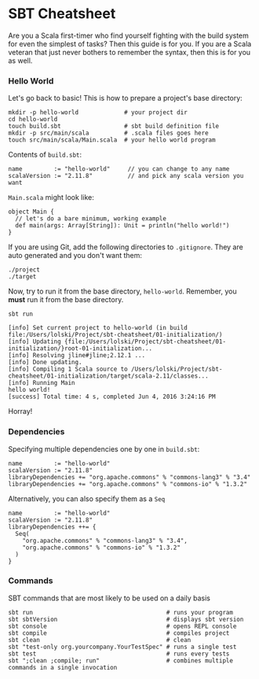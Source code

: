 # SBT Cheatsheet

Are you a Scala first-timer who find yourself fighting with the build system for even the simplest of tasks? Then this guide is for you. If you are a Scala veteran that just never bothers to remember the syntax, then this is for you as well.

### Hello World
Let's go back to basic! This is how to prepare a project's base directory:
```
mkdir -p hello-world             # your project dir
cd hello-world
touch build.sbt                  # sbt build definition file
mkdir -p src/main/scala          # .scala files goes here
touch src/main/scala/Main.scala  # your hello world program
```

Contents of `build.sbt`:
```
name         := "hello-world"     // you can change to any name
scalaVersion := "2.11.8"          // and pick any scala version you want
```

`Main.scala` might look like:
```
object Main {
  // let's do a bare minimum, working example
  def main(args: Array[String]): Unit = println("hello world!")
}
```

If you are using Git, add the following directories to `.gitignore`. They are auto generated and you don't want them:
```
./project
./target
```

Now, try to run it from the base directory, `hello-world`. Remember, you **must** run it from the base directory.
```
sbt run
```

```
[info] Set current project to hello-world (in build file:/Users/lolski/Project/sbt-cheatsheet/01-initialization/)
[info] Updating {file:/Users/lolski/Project/sbt-cheatsheet/01-initialization/}root-01-initialization...
[info] Resolving jline#jline;2.12.1 ...
[info] Done updating.
[info] Compiling 1 Scala source to /Users/lolski/Project/sbt-cheatsheet/01-initialization/target/scala-2.11/classes...
[info] Running Main
hello world!
[success] Total time: 4 s, completed Jun 4, 2016 3:24:16 PM
```

Horray!


### Dependencies
Specifying multiple dependencies one by one in `build.sbt`:
```
name         := "hello-world"
scalaVersion := "2.11.8"
libraryDependencies += "org.apache.commons" % "commons-lang3" % "3.4"
libraryDependencies += "org.apache.commons" % "commons-io" % "1.3.2"
```

Alternatively, you can also specify them as a `Seq`
```
name         := "hello-world"
scalaVersion := "2.11.8"
libraryDependencies ++= {
  Seq(
    "org.apache.commons" % "commons-lang3" % "3.4",
    "org.apache.commons" % "commons-io" % "1.3.2"
  )
}
```

### Commands
SBT commands that are most likely to be used on a daily basis

```
sbt run                                      # runs your program
sbt sbtVersion                               # displays sbt version
sbt console                                  # opens REPL console
sbt compile                                  # compiles project
sbt clean                                    # clean
sbt "test-only org.yourcompany.YourTestSpec" # runs a single test
sbt test                                     # runs every tests
sbt ";clean ;compile; run"                   # combines multiple commands in a single invocation
```
